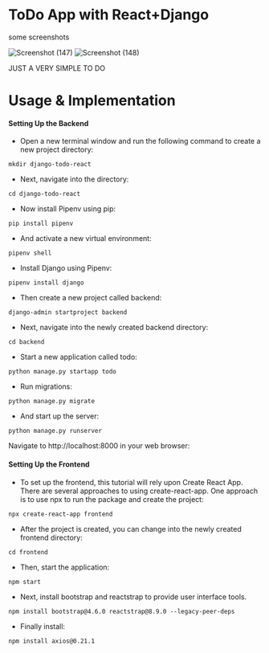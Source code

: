# ToDo App with React+Django


some screenshots

![Screenshot (147)](https://github.com/Allan-Kipkemei/Schedule-webapplication-/assets/73424910/a9d26a60-1fb9-4945-ae2e-0624c92e61a4)
![Screenshot (148)](https://github.com/Allan-Kipkemei/Schedule-webapplication-/assets/73424910/3c327010-4f37-49a1-80a8-6df6d103fa63)


JUST A VERY SIMPLE TO DO
<br>

# Usage & Implementation
#### Setting Up the Backend
- Open a new terminal window and run the following command to create a new project directory:
<pre><code>mkdir django-todo-react</code></pre>
- Next, navigate into the directory:
<pre><code>cd django-todo-react</code></pre>
- Now install Pipenv using pip:
<pre><code>pip install pipenv</code></pre>
- And activate a new virtual environment:
<pre><code>pipenv shell</code></pre>
- Install Django using Pipenv:
<pre><code>pipenv install django</code></pre>
- Then create a new project called backend:
<pre><code>django-admin startproject backend</code></pre>
- Next, navigate into the newly created backend directory:
<pre><code>cd backend</code></pre>
- Start a new application called todo:
<pre><code>python manage.py startapp todo</code></pre>
- Run migrations:
<pre><code>python manage.py migrate</code></pre>
- And start up the server:
<pre><code>python manage.py runserver</code></pre>
Navigate to http://localhost:8000 in your web browser:
<br>

#### Setting Up the Frontend
- To set up the frontend, this tutorial will rely upon Create React App. 
There are several approaches to using create-react-app. 
One approach is to use npx to run the package and create the project:
<pre><code>npx create-react-app frontend</code></pre>
- After the project is created, you can change into the newly created frontend directory:
 <pre><code>cd frontend</code></pre>
- Then, start the application:
 <pre><code>npm start</code></pre>
 - Next, install bootstrap and reactstrap to provide user interface tools.
  <pre><code>npm install bootstrap@4.6.0 reactstrap@8.9.0 --legacy-peer-deps</code></pre>
- Finally install:
<pre><code>npm install axios@0.21.1</code></pre>
